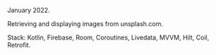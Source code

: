 January 2022.

Retrieving and displaying images from unsplash.com.

Stack: Kotlin, Firebase, Room, Coroutines, Livedata, MVVM, Hilt, Coil, Retrofit.
